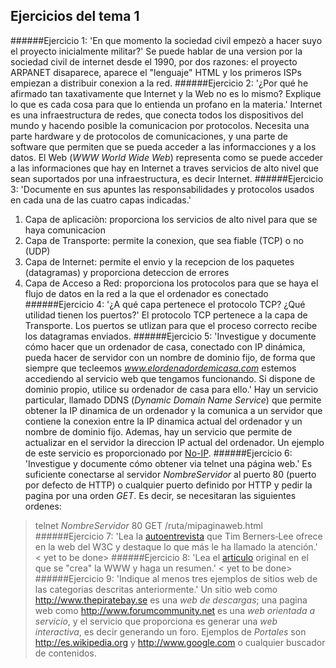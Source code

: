 ## Ejercicios del tema 1
######Ejercicio 1: 'En que momento la sociedad civil empezò a hacer suyo el proyecto inicialmente militar?'
Se puede hablar de una version por la sociedad civil de internet desde el 1990, por dos razones: el proyecto ARPANET disaparece, aparece el "lenguaje" HTML y los primeros ISPs empiezan a distribuir conexion a la red.
######Ejercicio 2: '¿Por qué he afirmado tan taxativamente que Internet y la Web no es lo mismo? Explique lo que es cada cosa para que lo entienda un profano en la materia.'
Internet es una infraestructura de redes, que conecta todos los dispositivos del mundo y hacendo posible la comunicacion por protocolos. Necesita una parte hardware y de protocolos de comunicaciones, y una parte de software que permiten que se pueda acceder a las informacciones y a los datos. El Web (_WWW World Wide Web_) representa como se puede acceder a las informaciones que hay en Internet a traves servicios de alto nivel que sean suportados por una infraestructura, es decir Internet.
######Ejercicio 3: 'Documente en sus apuntes las responsabilidades y protocolos usados en cada una de las cuatro capas indicadas.'
1. Capa de aplicaciòn: proporciona los servicios de alto nivel para que se haya comunicacion
2. Capa de Transporte: permite la conexion, que sea fiable (TCP) o no (UDP)
3. Capa de Internet: permite el envio y la recepcion de los paquetes (datagramas) y proporciona deteccion de errores
4. Capa de Acceso a Red: proporciona los protocolos para que se haya el flujo de datos en la red a la que el ordenador es conectado
######Ejercicio 4: '¿A qué capa pertenece el protocolo TCP? ¿Qué utilidad tienen los puertos?'
El protocolo TCP pertenece a la capa de Transporte. Los puertos se utlizan para que el proceso correcto recibe los datagramas enviados.
######Ejercicio 5: 'Investigue  y  documente  cómo  hacer  que  un  ordenador  de  casa,  conectado con IP dinámica, pueda hacer de servidor con un nombre de dominio fijo, de forma que siempre que tecleemos _www.elordenadordemicasa.com_ estemos accediendo al servicio web que tengamos funcionando. Si dispone de dominio propio, utilice su ordenador de casa para ello.'
Hay un servicio particular, llamado DDNS (_Dynamic Domain Name Service_) que permite obtener la IP dinamica de un ordenador y la comunica a un servidor que contiene la conexion entre la IP dinamica actual del ordenador y un nombre de dominio fijo. Ademas, hay un servicio que permite de actualizar en el servidor la direccion IP actual del ordenador. Un ejemplo de este servicio es proporcionado por [No-IP](www.no-ip.com).
######Ejercicio 6: 'Investigue y documente cómo obtener via telnet una página web.'
Es suficiente conectarse al servidor _NombreServidor_ al puerto 80 (puerto por defecto de HTTP) o cualquier puerto definido por HTTP y pedir la pagina por una orden _GET_. Es decir, se necesitaran las siguientes ordenes:
> telnet _NombreServidor_ 80
> GET /ruta/mipaginaweb.html
######Ejercicio 7: 'Lea la [autoentrevista](http://www.w3.org/People/Berners-Lee/FAQ.html) que Tim Berners‐Lee ofrece en la web del W3C y destaque lo que más le ha llamado la atención.'
\< yet to be done\>
######Ejercicio 8: 'Lea el [articulo](http://www.w3.org/History/1989/proposal.html) original en el que se "crea" la WWW y haga un resumen.'
\< yet to be done\>
######Ejercicio 9: 'Indique al menos tres ejemplos de sitios web de las categorias descritas anteriormente.'
Un sitio web como http://www.thepiratebay.se es una _web de descargas_; una pagina web como http://www.forumcommunity.net es una _web orientada a servicio_, y el servicio que proporciona es generar una _web interactiva_, es decir generando un foro. Ejemplos de _Portales_ son http://es.wikipedia.org y http://www.google.com o cualquier buscador de contenidos.
